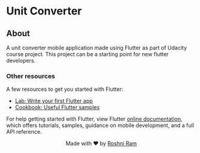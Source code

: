 # Unit Converter

## About
A unit converter mobile application made using Flutter as part of Udacity course project. This project can be a starting point for new flutter developers.

### Other resources
A few resources to get you started with Flutter:

- [Lab: Write your first Flutter app](https://flutter.io/docs/get-started/codelab)
- [Cookbook: Useful Flutter samples](https://flutter.io/docs/cookbook)

For help getting started with Flutter, view Flutter 
[online documentation](https://flutter.io/docs), which offers tutorials, 
samples, guidance on mobile development, and a full API reference.

<p align="center"> Made with ❤ by <a href="https://github.com/roshniRam">Roshni Ram</a></p>
